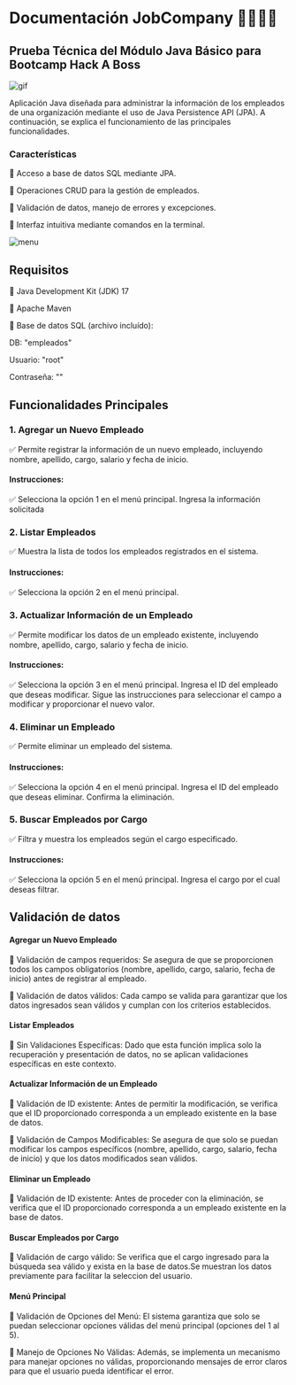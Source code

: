 # Documentación JobCompany 👨‍💻👨‍💻
## Prueba Técnica del Módulo Java Básico para Bootcamp Hack A Boss

![gif](https://i.imgur.com/vH8eTBZ.png)

 Aplicación Java diseñada para administrar la información de los empleados de una organización mediante el uso de Java Persistence API (JPA). A continuación, se explica el funcionamiento de las principales funcionalidades.

 ### Características
 
🔵 Acceso a base de datos SQL mediante JPA.

🔵 Operaciones CRUD para la gestión de empleados.

🔵 Validación de datos, manejo de errores y excepciones.

🔵 Interfaz intuitiva mediante comandos en la terminal.

![menu](https://i.imgur.com/0Xtj9iM.png)

## Requisitos
🔵 Java Development Kit (JDK) 17

🔵 Apache Maven

🔵 Base de datos SQL (archivo incluído):

DB: "empleados"

Usuario: "root"

Contraseña: ""

## Funcionalidades Principales

### 1. Agregar un Nuevo Empleado

✅ Permite registrar la información de un nuevo empleado, incluyendo nombre, apellido, cargo, salario y fecha de inicio.
 
#### Instrucciones:

✅ Selecciona la opción 1 en el menú principal. Ingresa la información solicitada

### 2. Listar Empleados

✅ Muestra la lista de todos los empleados registrados en el sistema.

#### Instrucciones:

✅ Selecciona la opción 2 en el menú principal.

### 3. Actualizar Información de un Empleado

✅ Permite modificar los datos de un empleado existente, incluyendo nombre, apellido, cargo, salario y fecha de inicio.

#### Instrucciones:

✅ Selecciona la opción 3 en el menú principal. Ingresa el ID del empleado que deseas modificar. Sigue las instrucciones para seleccionar el campo a modificar y proporcionar el nuevo valor.

### 4. Eliminar un Empleado

✅ Permite eliminar un empleado del sistema.

#### Instrucciones:

✅ Selecciona la opción 4 en el menú principal. Ingresa el ID del empleado que deseas eliminar. Confirma la eliminación.

### 5. Buscar Empleados por Cargo

✅ Filtra y muestra los empleados según el cargo especificado.

#### Instrucciones:

✅ Selecciona la opción 5 en el menú principal. Ingresa el cargo por el cual deseas filtrar.

## Validación de datos

#### Agregar un Nuevo Empleado

🔵 Validación de campos requeridos: Se asegura de que se proporcionen todos los campos obligatorios (nombre, apellido, cargo, salario, fecha de inicio) antes de registrar al empleado.

🔵 Validación de datos válidos: Cada campo se valida para garantizar que los datos ingresados sean válidos y cumplan con los criterios establecidos.

#### Listar Empleados

🔵 Sin Validaciones Específicas: Dado que esta función implica solo la recuperación y presentación de datos, no se aplican validaciones específicas en este contexto.

#### Actualizar Información de un Empleado

🔵 Validación de ID existente: Antes de permitir la modificación, se verifica que el ID proporcionado corresponda a un empleado existente en la base de datos.

🔵 Validación de Campos Modificables: Se asegura de que solo se puedan modificar los campos específicos (nombre, apellido, cargo, salario, fecha de inicio) y que los datos modificados sean válidos.

#### Eliminar un Empleado

🔵 Validación de ID existente: Antes de proceder con la eliminación, se verifica que el ID proporcionado corresponda a un empleado existente en la base de datos.

#### Buscar Empleados por Cargo

🔵 Validación de cargo válido: Se verifica que el cargo ingresado para la búsqueda sea válido y exista en la base de datos.Se muestran los datos previamente para facilitar la seleccion del usuario.

#### Menú Principal

🔵 Validación de Opciones del Menú: El sistema garantiza que solo se puedan seleccionar opciones válidas del menú principal (opciones del 1 al 5).

🔵 Manejo de Opciones No Válidas: Además, se implementa un mecanismo para manejar opciones no válidas, proporcionando mensajes de error claros para que el usuario pueda identificar el error.
